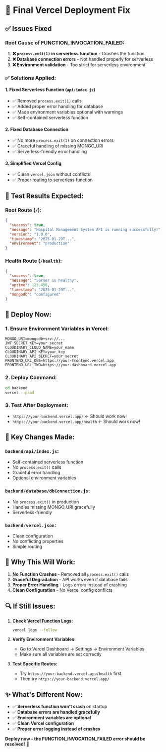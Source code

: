 # 🚀 Final Vercel Deployment Fix

## ✅ Issues Fixed

### **Root Cause of FUNCTION_INVOCATION_FAILED:**
1. **❌ `process.exit(1)` in serverless function** - Crashes the function
2. **❌ Database connection errors** - Not handled properly for serverless
3. **❌ Environment validation** - Too strict for serverless environment

### **✅ Solutions Applied:**

#### 1. **Fixed Serverless Function (`api/index.js`)**
- ✅ Removed `process.exit(1)` calls
- ✅ Added proper error handling for database
- ✅ Made environment variables optional with warnings
- ✅ Self-contained serverless function

#### 2. **Fixed Database Connection**
- ✅ No more `process.exit(1)` on connection errors
- ✅ Graceful handling of missing MONGO_URI
- ✅ Serverless-friendly error handling

#### 3. **Simplified Vercel Config**
- ✅ Clean `vercel.json` without conflicts
- ✅ Proper routing to serverless function

## 🧪 **Test Results Expected:**

### Root Route (`/`):
```json
{
  "success": true,
  "message": "Hospital Management System API is running successfully!",
  "version": "1.0.0",
  "timestamp": "2025-01-29T...",
  "environment": "production"
}
```

### Health Route (`/health`):
```json
{
  "success": true,
  "message": "Server is healthy",
  "uptime": 123.456,
  "timestamp": "2025-01-29T...",
  "mongodb": "configured"
}
```

## 🚀 **Deploy Now:**

### 1. **Ensure Environment Variables in Vercel:**
```
MONGO_URI=mongodb+srv://...
JWT_SECRET_KEY=your_secret
CLOUDINARY_CLOUD_NAME=your_name
CLOUDINARY_API_KEY=your_key
CLOUDINARY_API_SECRET=your_secret
FRONTEND_URL_ONE=https://your-frontend.vercel.app
FRONTEND_URL_TWO=https://your-dashboard.vercel.app
```

### 2. **Deploy Command:**
```bash
cd backend
vercel --prod
```

### 3. **Test After Deployment:**
- `https://your-backend.vercel.app/` ← Should work now!
- `https://your-backend.vercel.app/health` ← Should work now!

## 🔧 **Key Changes Made:**

### `backend/api/index.js`:
- Self-contained serverless function
- No `process.exit()` calls
- Graceful error handling
- Optional environment variables

### `backend/database/dbConnection.js`:
- No `process.exit()` in production
- Handles missing MONGO_URI gracefully
- Serverless-friendly

### `backend/vercel.json`:
- Clean configuration
- No conflicting properties
- Simple routing

## 🎯 **Why This Will Work:**

1. **No Function Crashes** - Removed all `process.exit()` calls
2. **Graceful Degradation** - API works even if database fails
3. **Proper Error Handling** - Logs errors instead of crashing
4. **Clean Configuration** - No Vercel config conflicts

## 🔍 **If Still Issues:**

1. **Check Vercel Function Logs:**
   ```bash
   vercel logs --follow
   ```

2. **Verify Environment Variables:**
   - Go to Vercel Dashboard → Settings → Environment Variables
   - Make sure all variables are set correctly

3. **Test Specific Routes:**
   - Try `https://your-backend.vercel.app/health` first
   - Then try `https://your-backend.vercel.app/`

## ✨ **What's Different Now:**

- ✅ **Serverless function won't crash** on startup
- ✅ **Database errors are handled gracefully**
- ✅ **Environment variables are optional**
- ✅ **Clean Vercel configuration**
- ✅ **Proper error logging instead of crashes**

**Deploy now - the FUNCTION_INVOCATION_FAILED error should be resolved!** 🎉